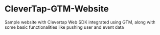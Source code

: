 # CleverTap-GTM-Website
Sample website with Clevertap Web SDK integrated using GTM, along with some basic functionalities like pushing user and event data
